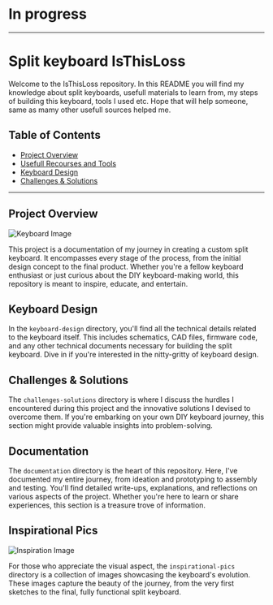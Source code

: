 # In progress
---


# Split keyboard IsThisLoss 

Welcome to the IsThisLoss repository. In this README you will find my knowledge about split keyboards, usefull materials to learn from, my steps of building this keyboard, tools I used etc. Hope that will help someone, same as mamy other usefull sources helped me.

## Table of Contents

- [Project Overview](#project-overview)
- [Usefull Recourses and Tools](#resources-and-tools)
- [Keyboard Design](#keyboard-design)
- [Challenges & Solutions](#challenges-solutions)


---

## Project Overview

![Keyboard Image](link_to_keyboard_image.jpg)

This project is a documentation of my journey in creating a custom split keyboard. It encompasses every stage of the process, from the initial design concept to the final product. Whether you're a fellow keyboard enthusiast or just curious about the DIY keyboard-making world, this repository is meant to inspire, educate, and entertain.

## Keyboard Design

In the `keyboard-design` directory, you'll find all the technical details related to the keyboard itself. This includes schematics, CAD files, firmware code, and any other technical documents necessary for building the split keyboard. Dive in if you're interested in the nitty-gritty of keyboard design.

## Challenges & Solutions

The `challenges-solutions` directory is where I discuss the hurdles I encountered during this project and the innovative solutions I devised to overcome them. If you're embarking on your own DIY keyboard journey, this section might provide valuable insights into problem-solving.

## Documentation

The `documentation` directory is the heart of this repository. Here, I've documented my entire journey, from ideation and prototyping to assembly and testing. You'll find detailed write-ups, explanations, and reflections on various aspects of the project. Whether you're here to learn or share experiences, this section is a treasure trove of information.

## Inspirational Pics

![Inspiration Image](link_to_inspiration_image.jpg)

For those who appreciate the visual aspect, the `inspirational-pics` directory is a collection of images showcasing the keyboard's evolution. These images capture the beauty of the journey, from the very first sketches to the final, fully functional split keyboard.


